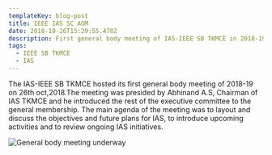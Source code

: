 ```yaml
---
templateKey: blog-post
title: IEEE IAS SC AGM
date: 2018-10-26T15:29:55.478Z
description: First general body meeting of IAS-IEEE SB TKMCE in 2018-19
tags:
  - IEEE SB TKMCE
  - IAS
---
```

The IAS-IEEE SB TKMCE hosted its first general body meeting of 2018-19 on 26th oct,2018.The meeting was presided by Abhinand A.S, Chairman of IAS TKMCE and he introduced the rest of the executive committee to the general membership. The main agenda of the meeting was to layout and discuss the objectives and future plans for IAS, to introduce upcoming activities and to review ongoing IAS initiatives. 

![General body meeting underway](/img/ias-agm.jpg)
